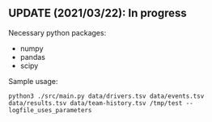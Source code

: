 ## UPDATE (2021/03/22): In progress

Necessary python packages:
* numpy
* pandas
* scipy

Sample usage:
```shell
python3 ./src/main.py data/drivers.tsv data/events.tsv data/results.tsv data/team-history.tsv /tmp/test --logfile_uses_parameters
```